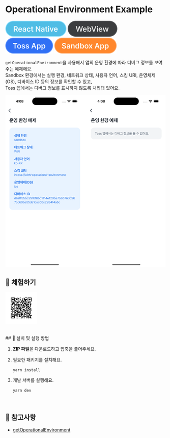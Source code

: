 # Operational Environment Example

![React Native](../assets/tags/tag-react-native.svg)
![WebView](../assets/tags/tag-webview.svg)
![Toss App](../assets/tags/tag-toss-app.svg)
![Sandbox App](../assets/tags/tag-sandbox-app.svg)

`getOperationalEnvironment`을 사용해서 앱의 운영 환경에 따라 디버그 정보를 보여주는 예제에요.  
Sandbox 환경에서는 실행 환경, 네트워크 상태, 사용자 언어, 스킴 URI, 운영체제(OS), 디바이스 ID 등의 정보를 확인할 수 있고,  
Toss 앱에서는 디버그 정보를 표시하지 않도록 처리돼 있어요.

<img src="../assets/examples/with-operational-environment-example-image.png" alt="example image" width="670px" />

<br />

## 📲 체험하기

<img src="../assets/qr-codes/with-operational-environment-qr-code.svg" ait="qr code" width="100px" />&nbsp;

<br />
## 🚀 설치 및 실행 방법

1. **ZIP 파일**을 다운로드하고 압축을 풀어주세요.

2. 필요한 패키지를 설치해요.

   ```
   yarn install
   ```

3. 개발 서버를 실행해요.

   ```
   yarn dev
   ```

<br />

## 📌 참고사항

- [getOperationalEnvironment](https://developers-apps-in-toss.toss.im/bedrock/reference/framework/%ED%99%98%EA%B2%BD%20%ED%99%95%EC%9D%B8/getOperationalEnvironment.html)
